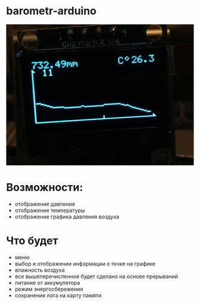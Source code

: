 # barometr-arduino

![фоточка](img/F3Qpx_niiJo.jpg)

# Возможности:
  - отображение давление
  - отображение температуры
  - отображение графика давления воздуха
# Что будет
  - меню 
  - выбор и отображении информации о точке на графике
  - влажность воздуха
  - все вышеперечисленное будет сделано на основе прерываний
  - питание от аккумулятора
  - режим энергосбережения
  - сохранение лога на карту памяти
